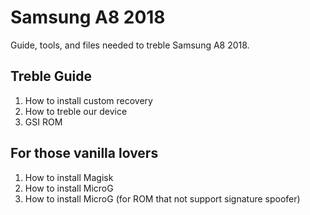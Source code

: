 # Samsung A8 2018
Guide, tools, and files needed to treble Samsung A8 2018.

## Treble Guide
1. How to install custom recovery
2. How to treble our device
3. GSI ROM

## For those vanilla lovers
1. How to install Magisk
2. How to install MicroG
3. How to install MicroG (for ROM that not support signature spoofer)

